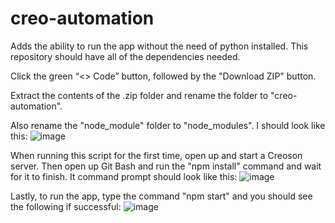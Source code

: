 # creo-automation
Adds the ability to run the app without the need of python installed. This repository should have all of the dependencies needed. 

Click the green “<> Code” button, followed by the "Download ZIP" button.

Extract the contents of the .zip folder and rename the folder to "creo-automation".

Also rename the "node_module" folder to "node_modules". I should look like this:
![image](https://github.com/Xirro/creo-automation/assets/103897770/a7bee5a2-e7ad-4e1b-8c0f-5c3bcde291fb)

When running this script for the first time, open up and start a Creoson server. Then open up Git Bash and run the "npm install" command and wait for it to finish. It command prompt should look like this: 
![image](https://github.com/Xirro/creo-automation/assets/103897770/6b8dfe47-b64a-4929-8b41-63d2b5bf79bb)

Lastly, to run the app, type the command "npm start" and you should see the following if successful: 
![image](https://github.com/Xirro/creo-automation/assets/103897770/53f4cc76-0861-49a8-94a7-6dedb9b6a7d9)


